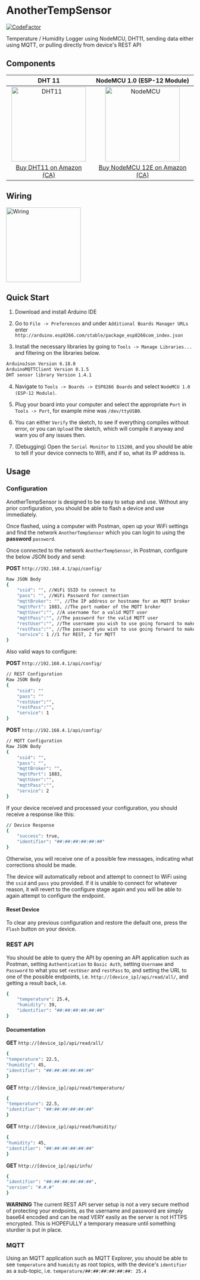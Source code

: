 # AnotherTempSensor

[![CodeFactor](https://www.codefactor.io/repository/github/appdevelopmentandsuch/anothertempsensor/badge)](https://www.codefactor.io/repository/github/appdevelopmentandsuch/anothertempsensor)

Temperature / Humidity Logger using NodeMCU, DHT11, sending data either using MQTT, or pulling directly from device's REST API

## Components

|                                                                   DHT 11                                                                   |                                                         NodeMCU 1.0 (ESP-12 Module)                                                          |
| :----------------------------------------------------------------------------------------------------------------------------------------: | :------------------------------------------------------------------------------------------------------------------------------------------: |
| <img src="https://user-images.githubusercontent.com/22528729/105792674-649c0880-5f4d-11eb-98a0-d07602722df2.jpg" alt="DHT11" width="200"/> | <img src="https://user-images.githubusercontent.com/22528729/105792624-5a7a0a00-5f4d-11eb-8d6b-925c647c68b1.jpg" alt="NodeMCU" width="200"/> |
|             [Buy DHT11 on Amazon (CA)](https://www.amazon.ca/KeeYees-Temperature-Humidity-Single-Bus-Raspberry/dp/B07V5MTQJG/)             |           [Buy NodeMCU 12E on Amazon (CA)](https://www.amazon.ca/KeeYees-Internet-Development-Wireless-Compatible/dp/B07S5Z3VYZ/)            |

## Wiring

<img src="https://user-images.githubusercontent.com/22528729/118985613-356a3680-b944-11eb-891d-28da8cf00c29.png" alt="Wiring" width="200"/>

## Quick Start

1. Download and install Arduino IDE

2. Go to `File -> Preferences` and under `Additional Boards Manager URLs` enter `http://arduino.esp8266.com/stable/package_esp8266com_index.json`

3. Install the necessary libraries by going to `Tools -> Manage Libraries...` and filtering on the libraries below.

```bash
ArduinoJson Version 6.18.0
ArduinoMQTTClient Version 0.1.5
DHT sensor library Version 1.4.1
```

4. Navigate to `Tools -> Boards -> ESP8266 Boards` and select `NodeMCU 1.0 (ESP-12 Module)`.

5. Plug your board into your computer and select the appropriate `Port` in `Tools -> Port`, for example mine was `/dev/ttyUSB0`.

6. You can either `Verify` the sketch, to see if everything compiles without error, or you can `Upload` the sketch, which will compile it anyway and warn you of any issues then.

7. (Debugging) Open the `Serial Monitor` to `115200`, and you should be able to tell if your device connects to Wifi, and if so, what its IP address is.

## Usage

### Configuration

AnotherTempSensor is designed to be easy to setup and use. Without any prior configuration, you should be able to flash a device and use immediately.

Once flashed, using a computer with Postman, open up your WiFi settings and find the network `AnotherTempSensor` which you can login to using the **password** `password`.

Once connected to the network `AnotherTempSensor`, in Postman, configure the below JSON body and send:

**POST** `http://192.168.4.1/api/config/`

```bash
Raw JSON Body
{
    "ssid": "", //WiFi SSID to connect to
    "pass": "", //WiFi Password for connection
    "mqttBroker": "", //The IP address or hostname for an MQTT broker
    "mqttPort": 1883, //The port number of the MQTT broker
    "mqttUser":"", //A username for a valid MQTT user
    "mqttPass":"", //The password for the valid MQTT user
    "restUser":"", //The username you wish to use going forward to make authenticated requests to the device
    "restPass":"", //The password you wish to use going forward to make authenticated requests to the device
    "service": 1 //1 for REST, 2 for MQTT
}
```

Also valid ways to configure:

**POST** `http://192.168.4.1/api/config/`

```bash
// REST Configuration
Raw JSON Body
{
    "ssid": ""
    "pass": ""
    "restUser":"",
    "restPass":"",
    "service": 1
}
```

**POST** `http://192.168.4.1/api/config/`

```bash
// MQTT Configuration
Raw JSON Body
{
    "ssid": "",
    "pass": "",
    "mqttBroker": "",
    "mqttPort": 1883,
    "mqttUser":"",
    "mqttPass":"",
    "service": 2
}
```

If your device received and processed your configuration, you should receive a response like this:

```bash
// Device Response
{
    "success": true,
    "identifier": "##:##:##:##:##:##"
}
```

Otherwise, you will receive one of a possible few messages, indicating what corrections should be made.

The device will automatically reboot and attempt to connect to WiFi using the `ssid` and `pass` you provided. If it is unable to connect for whatever reason, it will revert to the configure stage again and you will be able to again attempt to configure the endpoint.

#### Reset Device

To clear any previous configuration and restore the default one, press the `Flash` button on your device.

### REST API

You should be able to query the API by opening an API application such as Postman, setting `Authentication` to `Basic Auth`, setting `Username` and `Password` to what you set `restUser` and `restPass` to, and setting the URL to one of the possible endpoints, i.e. `http://[device_ip]/api/read/all/`, and getting a result back, i.e.

```bash
{
    "temperature": 25.4,
    "humidity": 39,
    "identifier": "##:##:##:##:##:##"
}
```

#### Documentation

**GET** `http://[device_ip]/api/read/all/`

```bash
{
"temperature": 22.5,
"humidity": 45,
"identifier": "##:##:##:##:##:##"
}
```

**GET** `http://[device_ip]/api/read/temperature/`

```bash
{
"temperature": 22.5,
"identifier": "##:##:##:##:##:##"
}
```

**GET** `http://[device_ip]/api/read/humidity/`

```bash
{
"humidity": 45,
"identifier": "##:##:##:##:##:##"
}
```

**GET** `http://[device_ip]/api/info/`

```bash
{
"identifier": "##:##:##:##:##:##",
"version": "#.#.#"
}
```

**WARNING** The current REST API server setup is not a very secure method of protecting your endpoints, as the username and password are simply base64 encoded and can be read VERY easily as the server is not HTTPS encrypted. This is HOPEFULLY a temporary measure until something sturdier is put in place.

### MQTT

Using an MQTT application such as MQTT Explorer, you should be able to see `temperature` and `humidity` as root topics, with the device's `identifier` as a sub-topic, i.e. `temperature/##:##:##:##:##:##: 25.4`
